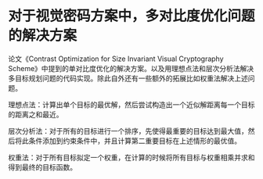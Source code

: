 # 对于视觉密码方案中，多对比度优化问题的解决方案
论文《Contrast Optimization for Size Invariant Visual Cryptography Scheme》中提到的单对比度优化的解决方案。以及用理想点法和层次分析法解决多目标规划问题的代码实现。除此自外还有一些额外的拓展比如权重法解决上述问题。

理想点法：计算出单个目标的最优解，然后尝试构造出一个近似解距离每一个目标的距离之和最近。

层次分析法：对于所有的目标进行一个排序，先使得最重要的目标达到最大值，然后将此条件添加到约束条件中，并且计算第二重要目标在上述情形的最优值。

权重法：对于所有目标拟定一个权重，在计算的时候将所有目标与权重相乘并求和得到最终的目标函数。
